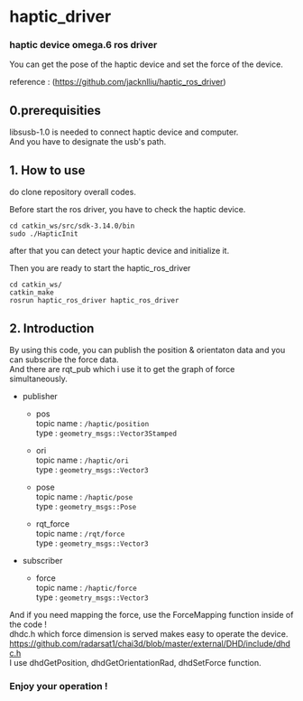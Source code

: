 # haptic_driver
### haptic device omega.6 ros driver
You can get the pose of the haptic device and set the force of the device.       

reference : (https://github.com/jacknlliu/haptic_ros_driver) 

## 0.prerequisities
libsusb-1.0 is needed to connect haptic device and computer.           
And you have to designate the usb's path.

## 1. How to use
do clone repository overall codes.         

Before start the ros driver, you have to check the haptic device. 

```linux
cd catkin_ws/src/sdk-3.14.0/bin
sudo ./HapticInit
```

after that you can detect your haptic device and initialize it.

Then you are ready to start the haptic_ros_driver

```linux
cd catkin_ws/
catkin_make
rosrun haptic_ros_driver haptic_ros_driver
```
## 2. Introduction
By using this code, you can publish the position & orientaton data and you can subscribe the force data.       
And there are rqt_pub which i use it to get the graph of force simultaneously.       
* publisher
  * pos        
  topic name : ```/haptic/position```        
  type : ```geometry_msgs::Vector3Stamped```
  
  * ori          
  topic name : ```/haptic/ori```        
  type : ```geometry_msgs::Vector3```
  
  * pose        
  topic name : ```/haptic/pose```         
  type : ```geometry_msgs::Pose```
  
  * rqt_force        
  topic name : ```/rqt/force```         
  type : ```geometry_msgs::Vector3```

* subscriber
  * force        
  topic name : ```/haptic/force```          
  type : ```geometry_msgs::Vector3```          
         
And if you need mapping the force, use the ForceMapping function inside of the code !        
dhdc.h which force dimension is served makes easy to operate the device. https://github.com/radarsat1/chai3d/blob/master/external/DHD/include/dhdc.h     
I use dhdGetPosition, dhdGetOrientationRad, dhdSetForce function. 
         

### Enjoy your operation !
